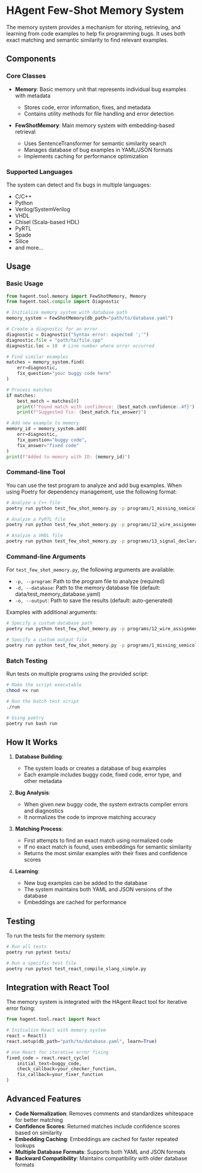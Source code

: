 # HAgent Few-Shot Memory System

The memory system provides a mechanism for storing, retrieving, and learning from code examples to help fix programming bugs. It uses both exact matching and semantic similarity to find relevant examples.

## Components

### Core Classes

- **Memory**: Basic memory unit that represents individual bug examples with metadata
  - Stores code, error information, fixes, and metadata
  - Contains utility methods for file handling and error detection

- **FewShotMemory**: Main memory system with embedding-based retrieval
  - Uses SentenceTransformer for semantic similarity search
  - Manages database of bug examples in YAML/JSON formats
  - Implements caching for performance optimization

### Supported Languages

The system can detect and fix bugs in multiple languages:
- C/C++
- Python
- Verilog/SystemVerilog
- VHDL
- Chisel (Scala-based HDL)
- PyRTL
- Spade
- Silice
- and more...

## Usage

### Basic Usage

```python
from hagent.tool.memory import FewShotMemory, Memory
from hagent.tool.compile import Diagnostic

# Initialize memory system with database path
memory_system = FewShotMemory(db_path="path/to/database.yaml")

# Create a diagnostic for an error
diagnostic = Diagnostic("Syntax error: expected ';'")
diagnostic.file = "path/to/file.cpp"
diagnostic.loc = 10  # Line number where error occurred

# Find similar examples
matches = memory_system.find(
    err=diagnostic,
    fix_question="your buggy code here"
)

# Process matches
if matches:
    best_match = matches[0]
    print(f"Found match with confidence: {best_match.confidence:.4f}")
    print(f"Suggested fix: {best_match.fix_answer}")

# Add new example to memory
memory_id = memory_system.add(
    err=diagnostic,
    fix_question="buggy code",
    fix_answer="fixed code"
)
print(f"Added to memory with ID: {memory_id}")
```

### Command-line Tool

You can use the test program to analyze and add bug examples. When using Poetry for dependency management, use the following format:

```bash
# Analyze a C++ file
poetry run python test_few_shot_memory.py -p programs/1_missing_semicolon_buggy.cpp

# Analyze a PyRTL file
poetry run python test_few_shot_memory.py -p programs/12_wire_assignment_buggy.pyrtl

# Analyze a VHDL file
poetry run python test_few_shot_memory.py -p programs/13_signal_declaration_buggy.vhd
```

### Command-line Arguments

For `test_few_shot_memory.py`, the following arguments are available:

- `-p, --program`: Path to the program file to analyze (required)
- `-d, --database`: Path to the memory database file (default: data/test_memory_database.yaml)
- `-o, --output`: Path to save the results (default: auto-generated)

Examples with additional arguments:

```bash
# Specify a custom database path
poetry run python test_few_shot_memory.py -p programs/12_wire_assignment_buggy.pyrtl -d custom_database.yaml

# Specify a custom output file
poetry run python test_few_shot_memory.py -p programs/1_missing_semicolon_buggy.cpp -o results/my_fix.yaml
```

### Batch Testing

Run tests on multiple programs using the provided script:

```bash
# Make the script executable
chmod +x run

# Run the batch test script
./run

# Using poetry
poetry run bash run
```

## How It Works

1. **Database Building**:
   - The system loads or creates a database of bug examples
   - Each example includes buggy code, fixed code, error type, and other metadata

2. **Bug Analysis**:
   - When given new buggy code, the system extracts compiler errors and diagnostics
   - It normalizes the code to improve matching accuracy

3. **Matching Process**:
   - First attempts to find an exact match using normalized code
   - If no exact match is found, uses embeddings for semantic similarity
   - Returns the most similar examples with their fixes and confidence scores

4. **Learning**:
   - New bug examples can be added to the database
   - The system maintains both YAML and JSON versions of the database
   - Embeddings are cached for performance

## Testing

To run the tests for the memory system:

```bash
# Run all tests
poetry run pytest tests/

# Run a specific test file
poetry run pytest test_react_compile_slang_simple.py
```

## Integration with React Tool

The memory system is integrated with the HAgent React tool for iterative error fixing:

```python
from hagent.tool.react import React

# Initialize React with memory system
react = React()
react.setup(db_path="path/to/database.yaml", learn=True)

# Use React for iterative error fixing
fixed_code = react.react_cycle(
    initial_text=buggy_code,
    check_callback=your_checker_function,
    fix_callback=your_fixer_function
)
```

## Advanced Features

- **Code Normalization**: Removes comments and standardizes whitespace for better matching
- **Confidence Scores**: Returned matches include confidence scores based on similarity
- **Embedding Caching**: Embeddings are cached for faster repeated lookups
- **Multiple Database Formats**: Supports both YAML and JSON formats
- **Backward Compatibility**: Maintains compatibility with older database formats


